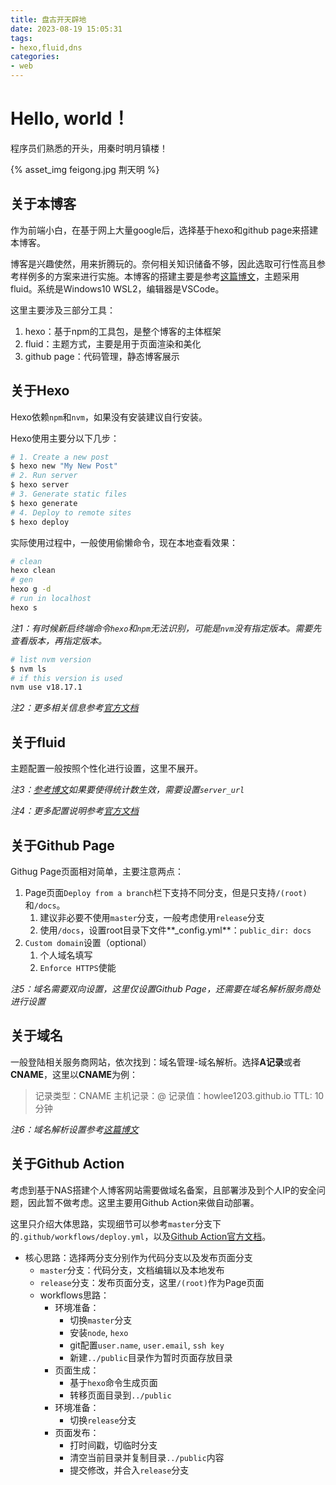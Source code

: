 ```yaml
---
title: 盘古开天辟地
date: 2023-08-19 15:05:31
tags:
- hexo,fluid,dns
categories:
- web
---
```


# Hello, world！

程序员们熟悉的开头，用秦时明月镇楼！

{% asset_img feigong.jpg 荆天明 %}

## 关于本博客

作为前端小白，在基于网上大量google后，选择基于hexo和github page来搭建本博客。

博客是兴趣使然，用来折腾玩的。奈何相关知识储备不够，因此选取可行性高且参考样例多的方案来进行实施。本博客的搭建主要是参考[这篇博文](https://blog.csdn.net/yaorongke/article/details/119089190)，主题采用fluid。系统是Windows10 WSL2，编辑器是VSCode。

这里主要涉及三部分工具：
1. hexo：基于npm的工具包，是整个博客的主体框架
2. fluid：主题方式，主要是用于页面渲染和美化
3. github page：代码管理，静态博客展示

## 关于Hexo

Hexo依赖`npm`和`nvm`，如果没有安装建议自行安装。

Hexo使用主要分以下几步：
``` bash
# 1. Create a new post
$ hexo new "My New Post"
# 2. Run server
$ hexo server
# 3. Generate static files
$ hexo generate
# 4. Deploy to remote sites
$ hexo deploy
```

实际使用过程中，一般使用偷懒命令，现在本地查看效果：
``` bash
# clean
hexo clean
# gen
hexo g -d
# run in localhost
hexo s
```

*注1：有时候新启终端命令`hexo`和`npm`无法识别，可能是`nvm`没有指定版本。需要先查看版本，再指定版本。*
``` bash
# list nvm version
$ nvm ls
# if this version is used
nvm use v18.17.1
```

*注2：更多相关信息参考[官方文档](https://hexo.io/docs/)*

## 关于fluid

主题配置一般按照个性化进行设置，这里不展开。

*注3：[参考博文](https://blog.csdn.net/yaorongke/article/details/119089190)如果要使得统计数生效，需要设置`server_url`*

*注4：更多配置说明参考[官方文档](https://fluid-dev.github.io/hexo-fluid-docs/)*

## 关于Github Page

Githug Page页面相对简单，主要注意两点：
1. Page页面`Deploy from a branch`栏下支持不同分支，但是只支持`/(root)`和`/docs`。
   1. 建议非必要不使用`master`分支，一般考虑使用`release`分支
   2. 使用`/docs`，设置root目录下文件**_config.yml**：`public_dir: docs`
2. `Custom domain`设置（optional）
   1. 个人域名填写
   2. `Enforce HTTPS`使能

*注5：域名需要双向设置，这里仅设置Github Page，还需要在域名解析服务商处进行设置*

## 关于域名

一般登陆相关服务商网站，依次找到：域名管理-域名解析。选择**A记录**或者**CNAME**，这里以**CNAME**为例：

> 记录类型：CNAME
> 主机记录：@
> 记录值：howlee1203.github.io
> TTL: 10分钟

*注6：域名解析设置参考[这篇博文](https://segmentfault.com/a/1190000011203711)*

## 关于Github Action

考虑到基于NAS搭建个人博客网站需要做域名备案，且部署涉及到个人IP的安全问题，因此暂不做考虑。这里主要用Github Action来做自动部署。

这里只介绍大体思路，实现细节可以参考`master`分支下的`.github/workflows/deploy.yml`，以及[Github Action官方文档](https://docs.github.com/en/actions)。

- 核心思路：选择两分支分别作为代码分支以及发布页面分支
  - `master`分支：代码分支，文档编辑以及本地发布
  - `release`分支：发布页面分支，这里`/(root)`作为Page页面
  - workflows思路：
    - 环境准备：
      - 切换`master`分支
      - 安装`node`, `hexo`
      - git配置`user.name`, `user.email`, `ssh key`
      - 新建`../public`目录作为暂时页面存放目录
    - 页面生成：
      - 基于`hexo`命令生成页面
      - 转移页面目录到`../public`
    - 环境准备：
      - 切换`release`分支
    - 页面发布：
      - 打时间戳，切临时分支
      - 清空当前目录并复制目录`../public`内容
      - 提交修改，并合入`release`分支